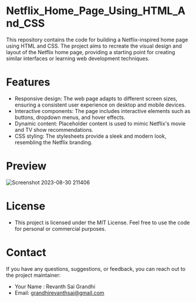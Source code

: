 # Netflix_Home_Page_Using_HTML_And_CSS
This repository contains the code for building a Netflix-inspired home page using HTML and CSS. The project aims to recreate the visual design and layout of the Netflix home page, providing a starting point for creating similar interfaces or learning web development techniques.
# Features
- Responsive design: The web page adapts to different screen sizes, ensuring a consistent user experience on desktop and mobile devices.
- Interactive components: The page includes interactive elements such as buttons, dropdown menus, and hover effects.
- Dynamic content: Placeholder content is used to mimic Netflix's movie and TV show recommendations.
- CSS styling: The stylesheets provide a sleek and modern look, resembling the Netflix branding.
# Preview
![Screenshot 2023-08-30 211406](https://github.com/Revanth8092/Netflix_Home_Page_Using_HTML_And_CSS/assets/143109774/24380070-ab7e-4808-bc49-9891c2492965)
# License
- This project is licensed under the MIT License. Feel free to use the code for personal or commercial purposes.
# Contact
If you have any questions, suggestions, or feedback, you can reach out to the project maintainer:

- Your Name : Revanth Sai Grandhi
- Email: grandhirevanthsai@gmail.com
